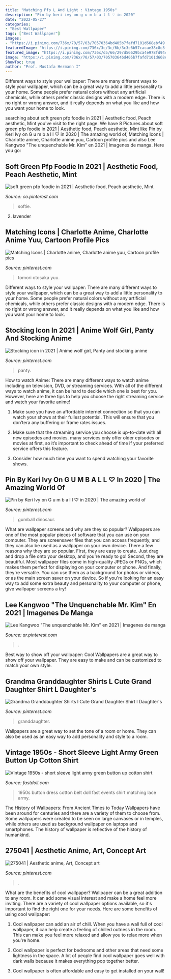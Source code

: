 ```yaml
---
title: "Matching Pfp L And Light : Vintage 1950s"
description: "Pin by keri ivy on g u m b a l l ♡︎ in 2020"
date: "2022-05-27"
categories:
- "Best Wallpaper"
tags: ["Best Wallpaper"]
images:
- "https://i.pinimg.com/736x/70/57/03/70570364bd405b7fafd7101d668ebf49.jpg"
featuredImage: "https://i.pinimg.com/736x/3c/3c/6b/3c3c6b57cacae38c8c3f35eeb4e6b168.jpg"
featured_image: "https://i.pinimg.com/736x/d5/66/29/d56629bca4e978fd94c45f5215886cff.jpg"
image: "https://i.pinimg.com/736x/70/57/03/70570364bd405b7fafd7101d668ebf49.jpg"
ShowToc: true
author: "Prof. Mustafa Hermann I"
---
```



Different ways to style your wallpaper:
There are many different ways to style your wallpaper, which can be a great way to add a little personality to your home. Some people prefer natural colors without any artificial chemicals, while others prefer classic designs with a modern edge. There is no right or wrong answer, and it really depends on what you like and how you want your home to look.

	

		
searching about soft green pfp foodie in 2021 | Aesthetic food, Peach aesthetic, Mint you've visit to the right page. We have 8 Pictures about soft green pfp foodie in 2021 | Aesthetic food, Peach aesthetic, Mint like Pin by Keri Ivy on G u m b a l l ♡︎ in 2020 | The amazing world of, Matching Icons | Charlotte anime, Charlotte anime yuu, Cartoon profile pics and also Lee Kangwoo &quot;The unquenchable Mr. Kim&quot; en 2021 | Imagenes de manga. Here you go:
		
    
## Soft Green Pfp Foodie In 2021 | Aesthetic Food, Peach Aesthetic, Mint

<img loading=lazy src="https://i.pinimg.com/736x/fc/7b/94/fc7b94f6a25a63a562eb10029b692121.jpg" onerror="this.onerror=null;this.src='https://tse4.mm.bing.net/th?id=OIP.5M5kE7wGr1mZpvsoWff54wHaJz&amp;pid=15.1';" alt="soft green pfp foodie in 2021 | Aesthetic food, Peach aesthetic, Mint">

_Source: co.pinterest.com_

>softie. 

	

2. lavender 

    
## Matching Icons | Charlotte Anime, Charlotte Anime Yuu, Cartoon Profile Pics

<img loading=lazy src="https://i.pinimg.com/736x/3c/3c/6b/3c3c6b57cacae38c8c3f35eeb4e6b168.jpg" onerror="this.onerror=null;this.src='https://tse3.mm.bing.net/th?id=OIP.-RCt_peAtpmysKngNYX-ZQHaIc&amp;pid=15.1';" alt="Matching Icons | Charlotte anime, Charlotte anime yuu, Cartoon profile pics">

_Source: pinterest.com_

>tomori otosaka yuu. 

	

Different ways to style your wallpaper:
There are many different ways to style your wallpaper, which can be a great way to add a little personality to your home. Some people prefer natural colors without any artificial chemicals, while others prefer classic designs with a modern edge. There is no right or wrong answer, and it really depends on what you like and how you want your home to look.

    
## Stocking Icon In 2021 | Anime Wolf Girl, Panty And Stocking Anime

<img loading=lazy src="https://i.pinimg.com/736x/c4/4d/22/c44d2231e6bd178029d7a5ce263ab636.jpg" onerror="this.onerror=null;this.src='https://tse3.mm.bing.net/th?id=OIP.r2NVCYs0lpqCWbE2c8GZIwHaHa&amp;pid=15.1';" alt="Stocking icon in 2021 | Anime wolf girl, Panty and stocking anime">

_Source: pinterest.com_

>panty. 

	

How to watch Anime: There are many different ways to watch anime including on television, DVD, or streaming services.
With all of the different ways to watch anime, it can be hard to decide which one is best for you. However, here are three tips to help you choose the right streaming service and watch your favorite anime!
1. Make sure you have an affordable internet connection so that you can watch your shows at their fullest potential. This will ensure that you don’tera any buffering or frame rates issues.

2. Make sure that the streaming service you choose is up-to-date with all new episodes and movies. many services only offer older episodes or movies at first, so it’s important to check ahead of time if your preferred service offers this feature.

3. Consider how much time you want to spend watching your favorite shows.

    
## Pin By Keri Ivy On G U M B A L L ♡︎ In 2020 | The Amazing World Of

<img loading=lazy src="https://i.pinimg.com/736x/d5/66/29/d56629bca4e978fd94c45f5215886cff.jpg" onerror="this.onerror=null;this.src='https://tse4.mm.bing.net/th?id=OIP.K-9L45wMvpTXWeDQfq0gDgHaGt&amp;pid=15.1';" alt="Pin by Keri Ivy on G u m b a l l ♡︎ in 2020 | The amazing world of">

_Source: pinterest.com_

>gumball dinosaur. 

	

What are wallpaper screens and why are they so popular?
Wallpapers are one of the most popular pieces of software that you can use on your computer. They are screensaver files that you can access frequently, and they can also be used as a wallpaper on your own device. There a few reasons why they are so popular. First, they are easy to create. Just drag and drop a file onto your desktop, and you're ready to go! Second, they are beautiful. Most wallpaper files come in high-quality JPEGs or PNGs, which makes them perfect for displaying on your computer or phone. And finally, they're versatile. You can use them as a background for photos or videos, or as the main screen saver on your device. So if you're looking for an easy way to add some extra beauty and personality to your computer or phone, give wallpaper screens a try!

    
## Lee Kangwoo &quot;The Unquenchable Mr. Kim&quot; En 2021 | Imagenes De Manga

<img loading=lazy src="https://i.pinimg.com/736x/70/57/03/70570364bd405b7fafd7101d668ebf49.jpg" onerror="this.onerror=null;this.src='https://tse4.mm.bing.net/th?id=OIP.uIpw97MiaVa0YUz5saA0dwHaOX&amp;pid=15.1';" alt="Lee Kangwoo &quot;The unquenchable Mr. Kim&quot; en 2021 | Imagenes de manga">

_Source: ar.pinterest.com_

>. 

	

Best way to show off your wallpaper:
Cool Wallpapers are a great way to show off your wallpaper. They are easy to make and can be customized to match your own style.

    
## Grandma Granddaughter Shirts L Cute Grand Daughter Shirt L Daughter&#039;s

<img loading=lazy src="https://i.pinimg.com/736x/68/4c/a1/684ca1132ae7a7b35001b5e57b0ab7fb.jpg" onerror="this.onerror=null;this.src='https://tse1.mm.bing.net/th?id=OIP.z9NsGHojRgKiewjaA6IVFAHaHa&amp;pid=15.1';" alt="Grandma Granddaughter Shirts l Cute Grand Daughter Shirt l Daughter&#039;s">

_Source: pinterest.com_

>granddaughter. 

	

Wallpapers are a great way to set the tone of a room or home. They can also be used as an easy way to add personality and style to a room.

    
## Vintage 1950s - Short Sleeve Light Army Green Button Up Cotton Shirt

<img loading=lazy src="https://i.etsystatic.com/8635073/r/il/7d7aa8/1409421451/il_fullxfull.1409421451_s49b.jpg" onerror="this.onerror=null;this.src='https://tse1.mm.bing.net/th?id=OIP.zIjLCfUGeOeBFD82vzqI2wHaJ4&amp;pid=15.1';" alt="Vintage 1950s - short sleeve light army green button up cotton shirt">

_Source: fastdoll.com_

>1950s button dress cotton belt doll fast events shirt matching lace army. 

	

The History of Wallpapers: From Ancient Times to Today
Wallpapers have been around for centuries and there are a variety of them to choose from. Some wallpapers were created to be seen on large canvases or in temples, while others are used as background wallpaper on laptops and smartphones. The history of wallpaper is reflective of the history of humankind.

    
## 275041 | Aesthetic Anime, Art, Concept Art

<img loading=lazy src="https://i.pinimg.com/736x/76/22/ce/7622cee9ab5770a8eda1f2751e8ac07c.jpg" onerror="this.onerror=null;this.src='https://tse1.mm.bing.net/th?id=OIP.RHOhT5yXk3ViQgnKP-HXeAHaFi&amp;pid=15.1';" alt="275041 | Aesthetic anime, Art, Concept art">

_Source: pinterest.com_

>. 

	

What are the benefits of cool wallpaper?
Wallpaper can be a great addition to any room. It can add some visual interest and make a home feel more inviting. There are a variety of cool wallpaper options available, so it's important to find the right one for your needs. Here are some benefits of using cool wallpaper: 
1. Cool wallpaper can add an air of chill. When you have a wall full of cool wallpaper, it can help create a feeling of chilled outness in the room. This can make you feel more relaxed and allow you to relax more when you're home. 

2. Cool wallpaper is perfect for bedrooms and other areas that need some lightness in the space. A lot of people find cool wallpaper goes well with dark walls because it makes everything pop together better. 

3. Cool wallpaper is often affordable and easy to get installed on your wall!

